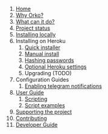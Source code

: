1. [Home](.)
1. [Why Orko?](Why-Orko)
1. [What can it do?](Example-Use-Cases)
1. [Project status](Project-status)
1. [Installing locally](Local-installation)
1. Installing on Heroku
    1. [Quick installer](One-click-installation-on-Heroku)
    1. [Manual install](Manual-installation-on-Heroku)
    1. [Hashing passwords](Hashing-Passwords)
    1. [Optional Heroku settings](Optional-Heroku-settings)
    1. Upgrading (TODO)
1.  Configuration Guides
    1. [Enabling telegram notifications](Telegram-Notifications)
1. [User Guide](User-Guide)
    1. [Scripting](Scripting)
    1. [Script examples](Script_Library)
1. [Supporting the project](Supporting-The-Project)
1. [Contributing](Contributing)
1. [Developer Guide](Developer-guide)
